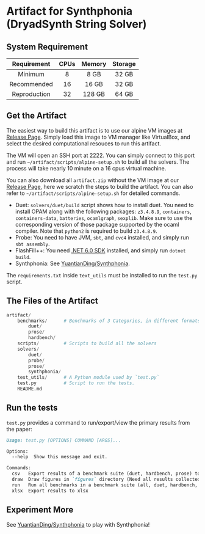 
# Artifact for Synthphonia (DryadSynth String Solver)

## System Requirement

| Requirement  | CPUs | Memory | Storage |
| :--:         | :--: | :--:   | :--:    |
| Minimum      | 8    | 8 GB   | 32 GB   |
| Recommended  | 16   | 16 GB  | 32 GB   |
| Reproduction | 32   | 128 GB | 64 GB   |

## Get the Artifact

The easiest way to build this artifact is to use our alpine VM images at [Release Page](https://github.com/YuantianDing/Synthphonia/releases). Simply load this image to VM manager like VirtualBox, and select the desired computational resouces to run this artifact. 

The VM will open an SSH port at 2222. You can simply connect to this port and run `~/artifact/scripts/alpine-setup.sh` to build all the solvers. The process will take nearly 10 minute on a 16 cpus virtual machine. 

You can also download all `artifact.zip` without the VM image at our [Release Page](https://github.com/YuantianDing/Synthphonia/releases), here we scratch the steps to build the artifact. You can also refer to `~/artifact/scripts/alpine-setup.sh` for detailed commands.

* Duet: `solvers/duet/build` script shows how to install duet. You need to install OPAM along with the following packages: `z3.4.8.9`, `containers`, `containers-data`, `batteries`, `ocamlgraph`, `sexplib`.
    Make sure to use the corresponding version of those package supported by the ocaml compiler. Note that `python2` is required to build `z3.4.8.9`.
* Probe: You need to have JVM, `sbt`, and `cvc4` installed, and simply run `sbt assembly`.
* FlashFill++: You need [.NET 6.0 SDK](https://dotnet.microsoft.com/en-us/download/dotnet/6.0) installed, and simply run `dotnet build`.
* Synthphonia: See [YuantianDing/Synthphonia](https://github.com/YuantianDing/Synthphonia).

The `requirements.txt` inside `text_utils` must be installed to run the `test.py` script.

## The Files of the Artifact

```py
artifact/
    benchmarks/      # Benchmarks of 3 Categories, in different formats.
        duet/
        prose/
        hardbench/
    scripts/         # Scripts to build all the solvers
    solvers/
        duet/
        probe/
        prose/
        synthphonia/
    test_utils/      # A Python module used by `test.py`
    test.py          # Script to run the tests.
    README.md
```

## Run the tests

`test.py` provides a command to run/export/view the primary results from the paper:

```md
Usage: test.py [OPTIONS] COMMAND [ARGS]...

Options:
  --help  Show this message and exit.

Commands:
  csv   Export results of a benchmark suite (duet, hardbench, prose) to csv
  draw  Draw figures in `figures` directory (Need all results collected)
  run   Run all benchmarks in a benchmark suite (all, duet, hardbench, prose)
  xlsx  Export results to xlsx
```

## Experiment More

See [YuantianDing/Synthphonia](https://github.com/YuantianDing/Synthphonia) to play with Synthphonia!
